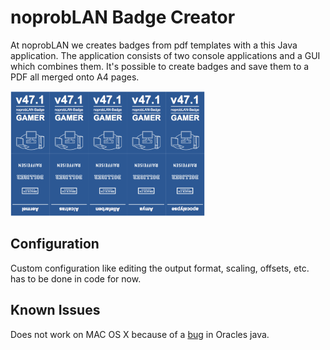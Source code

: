 # noprobLAN Badge Creator

At noprobLAN we creates badges from pdf templates with a this Java application. The application consists of two console applications and a GUI which combines them. It's possible to create badges and save them to a PDF all merged onto A4 pages. 

<img src="https://raw.githubusercontent.com/noproblan/npl-badges/master/sample-badges.png" height="200px"/>

## Configuration
Custom configuration like editing the output format, scaling, offsets, etc. has to be done in code for now.

## Known Issues

Does not work on MAC OS X because of a [bug](http://bugs.java.com/bugdatabase/view_bug.do?bug_id=7133484) in Oracles java.
